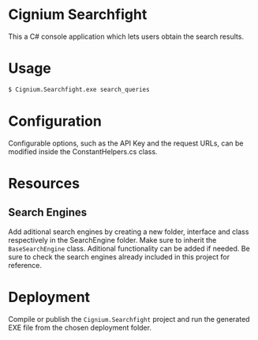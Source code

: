 # Cignium Searchfight

This a C# console application which lets users obtain the search results.

# Usage

```sh
$ Cignium.Searchfight.exe search_queries
```

# Configuration

Configurable options, such as the API Key and the request URLs, can be modified inside the ConstantHelpers.cs class.

# Resources

## Search Engines

Add aditional search engines by creating a new folder, interface and class respectively in the SearchEngine folder. Make sure to inherit the `BaseSearchEngine` class. Aditional functionality can be added if needed. Be sure to check the search engines already included in this project for reference.

# Deployment

Compile or publish the `Cignium.Searchfight` project and run the generated EXE file from the chosen deployment folder.